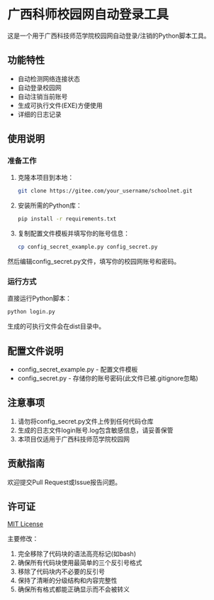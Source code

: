 # 广西科师校园网自动登录工具

这是一个用于广西科技师范学院校园网自动登录/注销的Python脚本工具。

## 功能特性

- 自动检测网络连接状态
- 自动登录校园网
- 自动注销当前账号
- 生成可执行文件(EXE)方便使用
- 详细的日志记录

## 使用说明

### 准备工作

1. 克隆本项目到本地：
   ```bash
   git clone https://gitee.com/your_username/schoolnet.git
   ```
2. 安装所需的Python库：
   ```bash
   pip install -r requirements.txt
   ```
3. 复制配置文件模板并填写你的账号信息：
   ```bash
   cp config_secret_example.py config_secret.py
   ```

然后编辑config_secret.py文件，填写你的校园网账号和密码。

### 运行方式

直接运行Python脚本：

   ```bash
   python login.py
   ```

生成的可执行文件会在dist目录中。

## 配置文件说明

- config_secret_example.py - 配置文件模板
- config_secret.py - 存储你的账号密码(此文件已被.gitignore忽略)

## 注意事项

1. 请勿将config_secret.py文件上传到任何代码仓库
2. 生成的日志文件login账号.log包含敏感信息，请妥善保管
3. 本项目仅适用于广西科技师范学院校园网

## 贡献指南

欢迎提交Pull Request或Issue报告问题。

## 许可证

[MIT License](LICENSE)

主要修改：

1. 完全移除了代码块的语法高亮标记(如bash)
2. 确保所有代码块使用最简单的三个反引号格式
3. 移除了代码块内不必要的反引号
4. 保持了清晰的分级结构和内容完整性
5. 确保所有格式都能正确显示而不会被转义